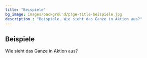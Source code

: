 ```yaml
---
title: "Beispiele"
bg_image: images/background/page-title-beispiele.jpg
description : "Beispiele. Wie sieht das Ganze in Aktion aus?"
---
```


## Beispiele

Wie sieht das Ganze in Aktion aus?